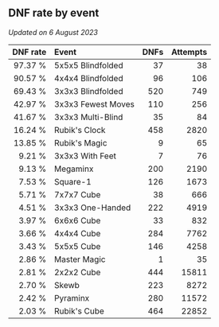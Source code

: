## DNF rate by event

*Updated on  6 August 2023*

| DNF rate | Event | DNFs | Attempts |
| ---: | :--- | ---: | ---: |
| 97.37 % | 5x5x5 Blindfolded | 37 | 38 |
| 90.57 % | 4x4x4 Blindfolded | 96 | 106 |
| 69.43 % | 3x3x3 Blindfolded | 520 | 749 |
| 42.97 % | 3x3x3 Fewest Moves | 110 | 256 |
| 41.67 % | 3x3x3 Multi-Blind | 35 | 84 |
| 16.24 % | Rubik's Clock | 458 | 2820 |
| 13.85 % | Rubik's Magic | 9 | 65 |
| 9.21 % | 3x3x3 With Feet | 7 | 76 |
| 9.13 % | Megaminx | 200 | 2190 |
| 7.53 % | Square-1 | 126 | 1673 |
| 5.71 % | 7x7x7 Cube | 38 | 666 |
| 4.51 % | 3x3x3 One-Handed | 222 | 4919 |
| 3.97 % | 6x6x6 Cube | 33 | 832 |
| 3.66 % | 4x4x4 Cube | 284 | 7762 |
| 3.43 % | 5x5x5 Cube | 146 | 4258 |
| 2.86 % | Master Magic | 1 | 35 |
| 2.81 % | 2x2x2 Cube | 444 | 15811 |
| 2.70 % | Skewb | 223 | 8272 |
| 2.42 % | Pyraminx | 280 | 11572 |
| 2.03 % | Rubik's Cube | 464 | 22852 |
